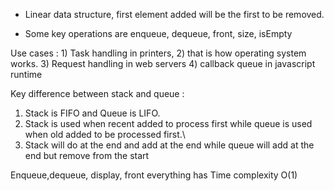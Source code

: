 - Linear data structure, first element added will be the first to be removed.

- Some key operations are enqueue, dequeue, front, size, isEmpty

Use cases : 1) Task handling in printers, 2) that is how operating system works. 3) Request handling in web servers 4) callback queue in javascript runtime 

Key difference between stack and queue :
1) Stack is FIFO and Queue is LIFO.
2) Stack is used when recent added to process first while queue is used when old added to be processed first.\
3) Stack will do at the end and add at the end while queue will add at the end but remove from the start

Enqueue,dequeue, display, front everything has Time complexity O(1)